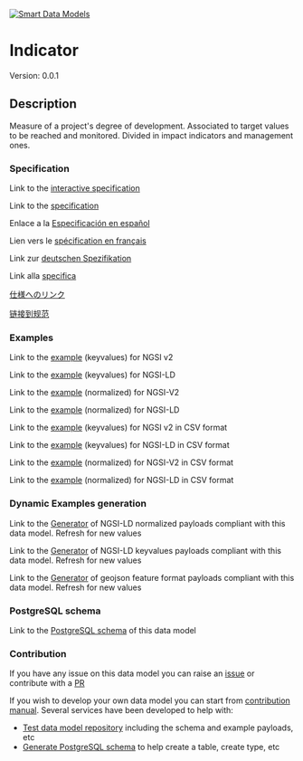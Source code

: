 [![Smart Data Models](https://smartdatamodels.org/wp-content/uploads/2022/01/SmartDataModels_logo.png "Logo")](https://smartdatamodels.org)
# Indicator
Version: 0.0.1

## Description 

Measure of a project's degree of development. Associated to target values to be reached and monitored. Divided in impact indicators and management ones.
### Specification

Link to the [interactive specification](https://swagger.lab.fiware.org/?url=https://smart-data-models.github.io/dataModel.SDG/Indicator/swagger.yaml)

Link to the [specification](https://github.com/smart-data-models/dataModel.SDG/blob/master/Indicator/doc/spec.md)

Enlace a la [Especificación en español](https://github.com/smart-data-models/dataModel.SDG/blob/master/Indicator/doc/spec_ES.md)

Lien vers le [spécification en français](https://github.com/smart-data-models/dataModel.SDG/blob/master/Indicator/doc/spec_FR.md)

Link zur [deutschen Spezifikation](https://github.com/smart-data-models/dataModel.SDG/blob/master/Indicator/doc/spec_DE.md)

Link alla [specifica](https://github.com/smart-data-models/dataModel.SDG/blob/master/Indicator/doc/spec_IT.md)

[仕様へのリンク](https://github.com/smart-data-models/dataModel.SDG/blob/master/Indicator/doc/spec_JA.md)

[链接到规范](https://github.com/smart-data-models/dataModel.SDG/blob/master/Indicator/doc/spec_ZH.md)
### Examples

Link to the [example](https://smart-data-models.github.io/dataModel.SDG/Indicator/examples/example.json) (keyvalues) for NGSI v2

Link to the [example](https://smart-data-models.github.io/dataModel.SDG/Indicator/examples/example.jsonld) (keyvalues) for NGSI-LD

Link to the [example](https://smart-data-models.github.io/dataModel.SDG/Indicator/examples/example-normalized.json) (normalized) for NGSI-V2

Link to the [example](https://smart-data-models.github.io/dataModel.SDG/Indicator/examples/example-normalized.jsonld) (normalized) for NGSI-LD

Link to the [example](https://smart-data-models.github.io/dataModel.SDG/Indicator/examples/example.json.csv) (keyvalues) for NGSI v2 in CSV format

Link to the [example](https://smart-data-models.github.io/dataModel.SDG/Indicator/examples/example.jsonld.csv) (keyvalues) for NGSI-LD in CSV format

Link to the [example](https://smart-data-models.github.io/dataModel.SDG/Indicator/examples/example-normalized.json.csv) (normalized) for NGSI-V2 in CSV format

Link to the [example](https://smart-data-models.github.io/dataModel.SDG/Indicator/examples/example-normalized.jsonld.csv) (normalized) for NGSI-LD in CSV format
### Dynamic Examples generation

Link to the [Generator](https://smartdatamodels.org/extra/ngsi-ld_generator.php?schemaUrl=https://raw.githubusercontent.com/smart-data-models/dataModel.SDG/master/Indicator/schema.json&email=info@smartdatamodels.org) of NGSI-LD normalized payloads compliant with this data model. Refresh for new values

Link to the [Generator](https://smartdatamodels.org/extra/ngsi-ld_generator_keyvalues.php?schemaUrl=https://raw.githubusercontent.com/smart-data-models/dataModel.SDG/master/Indicator/schema.json&email=info@smartdatamodels.org) of NGSI-LD keyvalues payloads compliant with this data model. Refresh for new values

Link to the [Generator](https://smartdatamodels.org/extra/geojson_features_generator.php?schemaUrl=https://raw.githubusercontent.com/smart-data-models/dataModel.SDG/master/Indicator/schema.json&email=info@smartdatamodels.org) of geojson feature format payloads compliant with this data model. Refresh for new values
### PostgreSQL schema

Link to the [PostgreSQL schema](https://smart-data-models.github.io/dataModel.SDG/Indicator/schema.sql) of this data model
### Contribution

 If you have any issue on this data model you can raise an [issue](https://github.com/smart-data-models/dataModel.SDG/issues)  or contribute with a [PR](https://github.com/smart-data-models/dataModel.SDG/pulls)

 If you wish to develop your own data model you can start from [contribution manual](https://bit.ly/contribution_manual). Several services have been developed to help with: 
 - [Test data model repository](https://smartdatamodels.org/index.php/data-models-contribution-api/) including the schema and example payloads, etc
 - [Generate PostgreSQL schema](https://smartdatamodels.org/index.php/sql-service/) to help create a table, create type, etc